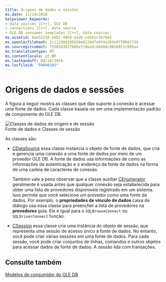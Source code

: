 ```yaml
---
title: Origens de dados e sessões
ms.date: 11/19/2018
helpviewer_keywords:
- data sources [C++], OLE DB
- connections [C++], data source
- OLE DB consumer templates [C++], data sources
ms.assetid: 6ee52216-e082-4869-a1d6-ce561cfb76e5
ms.openlocfilehash: 2c11230d106b50e8120dfa9f4e283e97700d2739
ms.sourcegitcommit: 72583d30170d6ef29ea5c6848dc00169f2c909aa
ms.translationtype: MT
ms.contentlocale: pt-BR
ms.lasthandoff: 04/18/2019
ms.locfileid: "59040102"
---
```

# <a name="data-sources-and-sessions"></a>Origens de dados e sessões

A figura a seguir mostra as classes que dão suporte à conexão e acessar uma fonte de dados. Cada classe baseia-se em uma implementação padrão de componente do OLE DB.

![Classes de dados de origem e de sessão](../../data/oledb/media/vcdatasourcesessionclasses.gif "classes de dados de origem e de sessão") <br/>
Fonte de dados e Classes de sessão

As classes são:

- [CDataSource](../../data/oledb/cdatasource-class.md) essa classe instancia o objeto de fonte de dados, que cria e gerencia uma conexão a uma fonte de dados por meio de um provedor OLE DB. A fonte de dados usa informações de como as informações de autenticação e o endereço da fonte de dados na forma de uma cadeia de caracteres de conexão.

   Também vale a pena observar que a classe auxiliar [CEnumerator](../../data/oledb/cenumerator-class.md) geralmente é usada antes que qualquer conexão seja estabelecida para obter uma lista de provedores disponíveis registrado em um sistema. Isso permite que você selecione um provedor como uma fonte de dados. Por exemplo, o **propriedades de vínculo de dados** caixa de diálogo usa essa classe para preencher a lista de provedores na **provedores** guia. Ele é igual para o `SQLBrowseConnect` ou `SQLDriverConnect` função.

- [CSession](../../data/oledb/csession-class.md) essa classe cria uma instância do objeto de sessão, que representa uma sessão de acesso único à fonte de dados. No entanto, você pode criar várias sessões em uma fonte de dados. Para cada sessão, você pode criar conjuntos de linhas, comandos e outros objetos para acessar dados da fonte de dados. A sessão lida com transações.

## <a name="see-also"></a>Consulte também

[Modelos de consumidor do OLE DB](../../data/oledb/ole-db-consumer-templates-cpp.md)